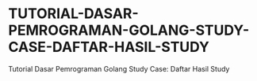 # TUTORIAL-DASAR-PEMROGRAMAN-GOLANG-STUDY-CASE-DAFTAR-HASIL-STUDY
Tutorial Dasar Pemrograman Golang Study Case: Daftar Hasil Study
